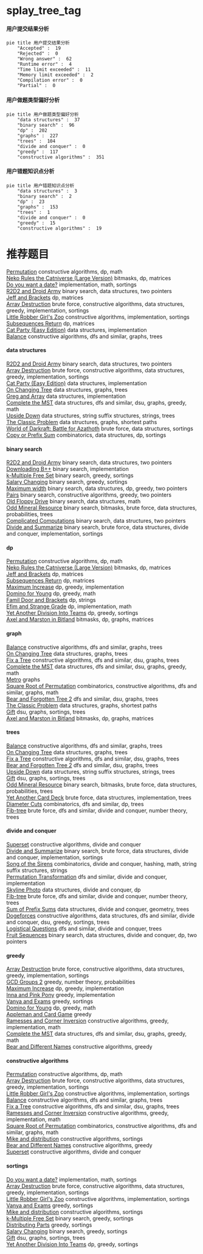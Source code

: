 # splay_tree_tag
<!-- tabs:start -->
#### **用户提交结果分析**

```mermaid
pie title 用户提交结果分析
    "Accepted" :  19
    "Rejected" :  0
    "Wrong answer" :  62
    "Runtime error" :  4
    "Time limit exceeded" :  11
    "Memory limit exceeded" :  2
    "Compilation error" :  0
    "Partial" :  0
```
#### **用户做题类型偏好分析**

```mermaid
pie title 用户做题类型偏好分析
    "data structures" :  37
    "binary search" :  96
    "dp" :  202
    "graphs" :  227
    "trees" :  104
    "divide and conquer" :  0
    "greedy" :  117
    "constructive algorithms" :  351
```
#### **用户错题知识点分析**

```mermaid
pie title 用户错题知识点分析
    "data structures" :  3
    "binary search" :  2
    "dp" :  23
    "graphs" :  153
    "trees" :  1
    "divide and conquer" :  0
    "greedy" :  15
    "constructive algorithms" :  19
```
<!-- tabs:end -->
# 推荐题目
[Permutation](http://codeforces.com/problemset/problem/359/B)		constructive algorithms,
                        dp,
                        math		  
[Neko Rules the Catniverse (Large Version)](http://codeforces.com/problemset/problem/1152/F2)		bitmasks,
                        dp,
                        matrices		  
[Do you want a date?](https://codeforces.com/contest/810/problem/C)		implementation,
                        math,
                        sortings		  
[R2D2 and Droid Army](http://codeforces.com/problemset/problem/514/D)		binary search,
                        data structures,
                        two pointers		  
[Jeff and Brackets](https://codeforces.com/contest/352/problem/E)		dp,
                        matrices		  
[Array Destruction](http://codeforces.com/problemset/problem/1474/C)		brute force,
                        constructive algorithms,
                        data structures,
                        greedy,
                        implementation,
                        sortings		  
[Little Robber Girl's Zoo](http://codeforces.com/problemset/problem/686/B)		constructive algorithms,
                        implementation,
                        sortings		  
[Subsequences Return](http://codeforces.com/problemset/problem/497/E)		dp,
                        matrices		  
[Cat Party (Easy Edition)](http://codeforces.com/problemset/problem/1163/B1)		data structures,
                        implementation		  
[Balance](http://codeforces.com/problemset/problem/317/C)		constructive algorithms,
                        dfs and similar,
                        graphs,
                        trees		  
<!-- tabs:start -->
#### **data structures**
[R2D2 and Droid Army](http://codeforces.com/problemset/problem/514/D)		binary search,
                        data structures,
                        two pointers		  
[Array Destruction](http://codeforces.com/problemset/problem/1474/C)		brute force,
                        constructive algorithms,
                        data structures,
                        greedy,
                        implementation,
                        sortings		  
[Cat Party (Easy Edition)](http://codeforces.com/problemset/problem/1163/B1)		data structures,
                        implementation		  
[On Changing Tree](http://codeforces.com/problemset/problem/396/C)		data structures,
                        graphs,
                        trees		  
[Greg and Array](http://codeforces.com/problemset/problem/295/A)		data structures,
                        implementation		  
[Complete the MST](https://codeforces.com/contest/1509/problem/F)		data structures,
                        dfs and similar,
                        dsu,
                        graphs,
                        greedy,
                        math		  
[Upside Down](http://codeforces.com/problemset/problem/917/E)		data structures,
                        string suffix structures,
                        strings,
                        trees		  
[The Classic Problem](http://codeforces.com/problemset/problem/464/E)		data structures,
                        graphs,
                        shortest paths		  
[World of Darkraft: Battle for Azathoth](http://codeforces.com/problemset/problem/1320/C)		brute force,
                        data structures,
                        sortings		  
[Copy or Prefix Sum](http://codeforces.com/problemset/problem/1485/F)		combinatorics,
                        data structures,
                        dp,
                        sortings		  
#### **binary search**
[R2D2 and Droid Army](http://codeforces.com/problemset/problem/514/D)		binary search,
                        data structures,
                        two pointers		  
[Downloading B++](http://codeforces.com/problemset/problem/883/C)		binary search,
                        implementation		  
[k-Multiple Free Set](http://codeforces.com/problemset/problem/274/A)		binary search,
                        greedy,
                        sortings		  
[Salary Changing](http://codeforces.com/problemset/problem/1251/D)		binary search,
                        greedy,
                        sortings		  
[Maximum width](http://codeforces.com/problemset/problem/1492/C)		binary search,
                        data structures,
                        dp,
                        greedy,
                        two pointers		  
[Pairs](http://codeforces.com/problemset/problem/1463/D)		binary search,
                        constructive algorithms,
                        greedy,
                        two pointers		  
[Old Floppy Drive](http://codeforces.com/problemset/problem/1490/G)		binary search,
                        data structures,
                        math		  
[Odd Mineral Resource](http://codeforces.com/problemset/problem/1479/D)		binary search,
                        bitmasks,
                        brute force,
                        data structures,
                        probabilities,
                        trees		  
[Complicated Computations](http://codeforces.com/problemset/problem/1436/E)		binary search,
                        data structures,
                        two pointers		  
[Divide and Summarize](http://codeforces.com/problemset/problem/1461/D)		binary search,
                        brute force,
                        data structures,
                        divide and conquer,
                        implementation,
                        sortings		  
#### **dp**
[Permutation](http://codeforces.com/problemset/problem/359/B)		constructive algorithms,
                        dp,
                        math		  
[Neko Rules the Catniverse (Large Version)](http://codeforces.com/problemset/problem/1152/F2)		bitmasks,
                        dp,
                        matrices		  
[Jeff and Brackets](https://codeforces.com/contest/352/problem/E)		dp,
                        matrices		  
[Subsequences Return](http://codeforces.com/problemset/problem/497/E)		dp,
                        matrices		  
[Maximum Increase](http://codeforces.com/problemset/problem/702/A)		dp,
                        greedy,
                        implementation		  
[Domino for Young](https://codeforces.com/contest/1269/problem/D)		dp,
                        greedy,
                        math		  
[Famil Door and Brackets](http://codeforces.com/problemset/problem/629/C)		dp,
                        strings		  
[Efim and Strange Grade](https://codeforces.com/contest/719/problem/C)		dp,
                        implementation,
                        math		  
[Yet Another Division Into Teams](http://codeforces.com/problemset/problem/1256/E)		dp,
                        greedy,
                        sortings		  
[Axel and Marston in Bitland](http://codeforces.com/problemset/problem/780/F)		bitmasks,
                        dp,
                        graphs,
                        matrices		  
#### **graph**
[Balance](http://codeforces.com/problemset/problem/317/C)		constructive algorithms,
                        dfs and similar,
                        graphs,
                        trees		  
[On Changing Tree](http://codeforces.com/problemset/problem/396/C)		data structures,
                        graphs,
                        trees		  
[Fix a Tree](https://codeforces.com/contest/699/problem/D)		constructive algorithms,
                        dfs and similar,
                        dsu,
                        graphs,
                        trees		  
[Complete the MST](https://codeforces.com/contest/1509/problem/F)		data structures,
                        dfs and similar,
                        dsu,
                        graphs,
                        greedy,
                        math		  
[Metro](http://codeforces.com/problemset/problem/1055/A)		graphs		  
[Square Root of Permutation](http://codeforces.com/problemset/problem/612/E)		combinatorics,
                        constructive algorithms,
                        dfs and similar,
                        graphs,
                        math		  
[Bear and Forgotten Tree 2](http://codeforces.com/problemset/problem/653/E)		dfs and similar,
                        dsu,
                        graphs,
                        trees		  
[The Classic Problem](http://codeforces.com/problemset/problem/464/E)		data structures,
                        graphs,
                        shortest paths		  
[Gift](http://codeforces.com/problemset/problem/76/A)		dsu,
                        graphs,
                        sortings,
                        trees		  
[Axel and Marston in Bitland](http://codeforces.com/problemset/problem/780/F)		bitmasks,
                        dp,
                        graphs,
                        matrices		  
#### **trees**
[Balance](http://codeforces.com/problemset/problem/317/C)		constructive algorithms,
                        dfs and similar,
                        graphs,
                        trees		  
[On Changing Tree](http://codeforces.com/problemset/problem/396/C)		data structures,
                        graphs,
                        trees		  
[Fix a Tree](https://codeforces.com/contest/699/problem/D)		constructive algorithms,
                        dfs and similar,
                        dsu,
                        graphs,
                        trees		  
[Bear and Forgotten Tree 2](http://codeforces.com/problemset/problem/653/E)		dfs and similar,
                        dsu,
                        graphs,
                        trees		  
[Upside Down](http://codeforces.com/problemset/problem/917/E)		data structures,
                        string suffix structures,
                        strings,
                        trees		  
[Gift](http://codeforces.com/problemset/problem/76/A)		dsu,
                        graphs,
                        sortings,
                        trees		  
[Odd Mineral Resource](http://codeforces.com/problemset/problem/1479/D)		binary search,
                        bitmasks,
                        brute force,
                        data structures,
                        probabilities,
                        trees		  
[Yet Another Card Deck](http://codeforces.com/problemset/problem/1511/C)		brute force,
                        data structures,
                        implementation,
                        trees		  
[Diameter Cuts](http://codeforces.com/problemset/problem/1499/F)		combinatorics,
                        dfs and similar,
                        dp,
                        trees		  
[Fib-tree](http://codeforces.com/problemset/problem/1491/E)		brute force,
                        dfs and similar,
                        divide and conquer,
                        number theory,
                        trees		  
#### **divide and conquer**
[Superset](http://codeforces.com/problemset/problem/97/B)		constructive algorithms,
                        divide and conquer		  
[Divide and Summarize](http://codeforces.com/problemset/problem/1461/D)		binary search,
                        brute force,
                        data structures,
                        divide and conquer,
                        implementation,
                        sortings		  
[Song of the Sirens](http://codeforces.com/problemset/problem/1466/G)		combinatorics,
                        divide and conquer,
                        hashing,
                        math,
                        string suffix structures,
                        strings		  
[Permutation Transformation](http://codeforces.com/problemset/problem/1490/D)		dfs and similar,
                        divide and conquer,
                        implementation		  
[Skyline Photo](https://codeforces.com/contest/1483/problem/C)		data structures,
                        divide and conquer,
                        dp		  
[Fib-tree](http://codeforces.com/problemset/problem/1491/E)		brute force,
                        dfs and similar,
                        divide and conquer,
                        number theory,
                        trees		  
[Sum of Prefix Sums](http://codeforces.com/problemset/problem/1303/G)		data structures,
                        divide and conquer,
                        geometry,
                        trees		  
[Dogeforces](http://codeforces.com/problemset/problem/1494/D)		constructive algorithms,
                        data structures,
                        dfs and similar,
                        divide and conquer,
                        dsu,
                        greedy,
                        sortings,
                        trees		  
[Logistical Questions](http://codeforces.com/problemset/problem/566/C)		dfs and similar,
                        divide and conquer,
                        trees		  
[Fruit Sequences](http://codeforces.com/problemset/problem/1428/F)		binary search,
                        data structures,
                        divide and conquer,
                        dp,
                        two pointers		  
#### **greedy**
[Array Destruction](http://codeforces.com/problemset/problem/1474/C)		brute force,
                        constructive algorithms,
                        data structures,
                        greedy,
                        implementation,
                        sortings		  
[GCD Groups 2](http://codeforces.com/problemset/problem/1198/F)		greedy,
                        number theory,
                        probabilities		  
[Maximum Increase](http://codeforces.com/problemset/problem/702/A)		dp,
                        greedy,
                        implementation		  
[Inna and Pink Pony](http://codeforces.com/problemset/problem/374/A)		greedy,
                        implementation		  
[Vanya and Exams](http://codeforces.com/problemset/problem/492/C)		greedy,
                        sortings		  
[Domino for Young](https://codeforces.com/contest/1269/problem/D)		dp,
                        greedy,
                        math		  
[Appleman and Card Game](http://codeforces.com/problemset/problem/462/B)		greedy		  
[Ramesses and Corner Inversion](http://codeforces.com/problemset/problem/1119/C)		constructive algorithms,
                        greedy,
                        implementation,
                        math		  
[Complete the MST](https://codeforces.com/contest/1509/problem/F)		data structures,
                        dfs and similar,
                        dsu,
                        graphs,
                        greedy,
                        math		  
[Bear and Different Names](https://codeforces.com/contest/790/problem/A)		constructive algorithms,
                        greedy		  
#### **constructive algorithms**
[Permutation](http://codeforces.com/problemset/problem/359/B)		constructive algorithms,
                        dp,
                        math		  
[Array Destruction](http://codeforces.com/problemset/problem/1474/C)		brute force,
                        constructive algorithms,
                        data structures,
                        greedy,
                        implementation,
                        sortings		  
[Little Robber Girl's Zoo](http://codeforces.com/problemset/problem/686/B)		constructive algorithms,
                        implementation,
                        sortings		  
[Balance](http://codeforces.com/problemset/problem/317/C)		constructive algorithms,
                        dfs and similar,
                        graphs,
                        trees		  
[Fix a Tree](https://codeforces.com/contest/699/problem/D)		constructive algorithms,
                        dfs and similar,
                        dsu,
                        graphs,
                        trees		  
[Ramesses and Corner Inversion](http://codeforces.com/problemset/problem/1119/C)		constructive algorithms,
                        greedy,
                        implementation,
                        math		  
[Square Root of Permutation](http://codeforces.com/problemset/problem/612/E)		combinatorics,
                        constructive algorithms,
                        dfs and similar,
                        graphs,
                        math		  
[Mike and distribution](http://codeforces.com/problemset/problem/798/D)		constructive algorithms,
                        sortings		  
[Bear and Different Names](https://codeforces.com/contest/790/problem/A)		constructive algorithms,
                        greedy		  
[Superset](http://codeforces.com/problemset/problem/97/B)		constructive algorithms,
                        divide and conquer		  
#### **sortings**
[Do you want a date?](https://codeforces.com/contest/810/problem/C)		implementation,
                        math,
                        sortings		  
[Array Destruction](http://codeforces.com/problemset/problem/1474/C)		brute force,
                        constructive algorithms,
                        data structures,
                        greedy,
                        implementation,
                        sortings		  
[Little Robber Girl's Zoo](http://codeforces.com/problemset/problem/686/B)		constructive algorithms,
                        implementation,
                        sortings		  
[Vanya and Exams](http://codeforces.com/problemset/problem/492/C)		greedy,
                        sortings		  
[Mike and distribution](http://codeforces.com/problemset/problem/798/D)		constructive algorithms,
                        sortings		  
[k-Multiple Free Set](http://codeforces.com/problemset/problem/274/A)		binary search,
                        greedy,
                        sortings		  
[Distributing Parts](http://codeforces.com/problemset/problem/496/E)		greedy,
                        sortings		  
[Salary Changing](http://codeforces.com/problemset/problem/1251/D)		binary search,
                        greedy,
                        sortings		  
[Gift](http://codeforces.com/problemset/problem/76/A)		dsu,
                        graphs,
                        sortings,
                        trees		  
[Yet Another Division Into Teams](http://codeforces.com/problemset/problem/1256/E)		dp,
                        greedy,
                        sortings		  
<!-- tabs:end -->
